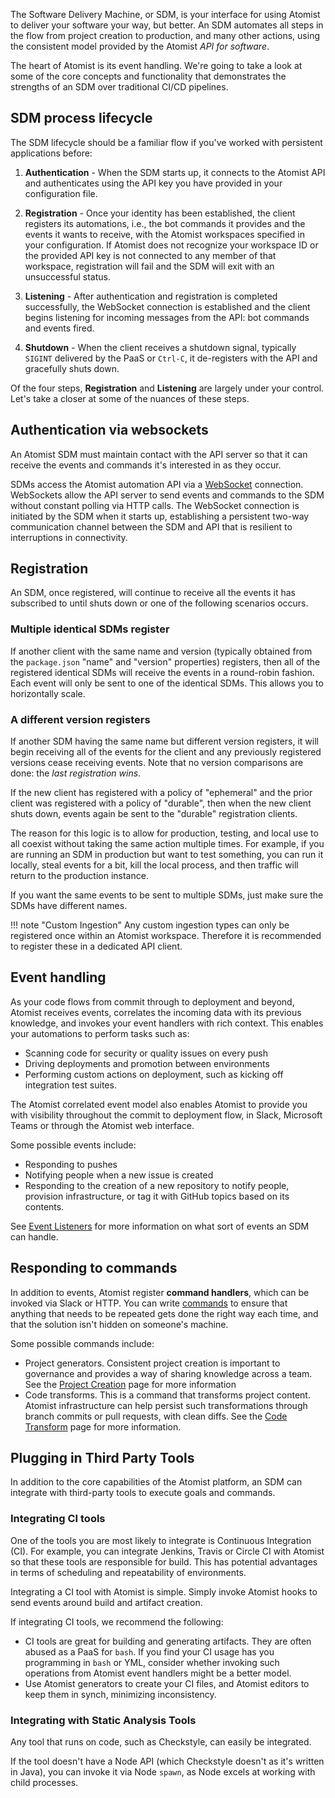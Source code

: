 The Software Delivery Machine, or SDM, is your interface for using
Atomist to deliver your software your way, but better. An SDM
automates all steps in the flow from project creation to production,
and many other actions, using the consistent model provided by the
Atomist *API for software*.

The heart of Atomist is its event handling. We're going to take a look
at some of the core concepts and functionality
that demonstrates the strengths of an SDM over traditional CI/CD pipelines.

## SDM process lifecycle

The SDM lifecycle should be a familiar flow if you've worked with persistent
applications before:

1.  **Authentication** - When the SDM starts up, it
    connects to the Atomist API and authenticates using the API key
    you have provided in your configuration file.

2.  **Registration** - Once your identity has been established, the
    client registers its automations, i.e., the bot commands it
    provides and the events it wants to receive, with the Atomist
    workspaces specified in your configuration.  If Atomist
    does not recognize your workspace ID or the provided API key is
    not connected to any member of that workspace, registration will
    fail and the SDM will exit with an unsuccessful status.

3.  **Listening** - After authentication and registration is completed
    successfully, the WebSocket connection is established and the
    client begins listening for incoming messages from the API: bot
    commands and events fired.

4.  **Shutdown** - When the client receives a shutdown signal,
    typically `SIGINT` delivered by the PaaS or `Ctrl-C`, it
    de-registers with the API and gracefully shuts down.

Of the four steps, **Registration** and **Listening** are largely
under your control. Let's take a closer at some of the nuances
of these steps.

## Authentication via websockets

An Atomist SDM must maintain
contact with the API server so that it can receive the events and
commands it's interested in as they occur.

SDMs access the Atomist automation API via
a [WebSocket][ws] connection.  WebSockets allow the API server to send
events and commands to the SDM without constant polling via HTTP
calls. The
WebSocket connection is initiated by the SDM when it
starts up, establishing a persistent two-way communication channel
between the SDM and API that is resilient to
interruptions in connectivity.

[ws]: https://en.wikipedia.org/wiki/WebSocket (WebSocket)

## Registration

An SDM, once registered, will continue to receive all the events it
has subscribed to until shuts down or one of the following scenarios
occurs.

### Multiple identical SDMs register

If another client with the same name and version (typically obtained
from the `package.json` "name" and "version" properties) registers,
then all of the registered identical SDMs will receive the events
in a round-robin fashion.  Each event will only be sent to one of the
identical SDMs.  This allows you to horizontally scale.

### A different version registers

If another SDM having the same name but different version
registers, it will begin receiving all of the events for the client
and any previously registered versions cease receiving events.  Note
that no version comparisons are done: the _last registration wins_.

If the new client has registered with a policy of "ephemeral" and the
prior client was registered with a policy of "durable", then when the
new client shuts down, events again be sent to the "durable"
registration clients.

The reason for this logic is to allow for production, testing, and
local use to all coexist without taking the same action multiple
times.  For example, if you are running an SDM in production but want
to test something, you can run it locally, steal events for a bit,
kill the local process, and then traffic will return to the production
instance.

If you want the same events to be sent to multiple SDMs, just make
sure the SDMs have different names.

!!! note "Custom Ingestion"
    Any custom ingestion types can only be registered once within an
    Atomist workspace.  Therefore it is recommended to register these
    in a dedicated API client.

## Event handling

As your code flows from commit through to deployment and beyond, Atomist receives events,
correlates the incoming data with its previous knowledge, and invokes
your event handlers with rich context. This enables your automations
to perform tasks such as:

* Scanning code for security or quality issues on every push
* Driving deployments and promotion between environments
* Performing custom actions on deployment, such as kicking off
    integration test suites.

The Atomist correlated event model also enables Atomist to provide you
with visibility throughout the commit to deployment flow, in Slack, Microsoft Teams or
through the Atomist web interface.

Some possible events include:

* Responding to pushes
* Notifying people when a new issue is created
* Responding to the creation of a new repository to notify people, provision infrastructure, or
tag it with GitHub topics based on its contents.

See [Event Listeners][events] for more
information on what sort of events an SDM can handle.

[events]: event.md (Atomist - Events)

## Responding to commands

In addition to events, Atomist register **command
handlers**, which can be invoked via Slack or HTTP. You can write
[commands](commands.md) to ensure that anything that needs to be repeated gets done
the right way each time, and that the solution isn't hidden on
someone's machine.

Some possible commands include:

* Project generators. Consistent project
creation is important to governance and provides a way of sharing
knowledge across a team. See the [Project Creation](create.md) page for more information
* Code transforms. This is a command
that transforms project content. Atomist infrastructure can help
persist such transformations through branch commits or pull requests,
with clean diffs. See the [Code Transform](transform.md) page for more information.

## Plugging in Third Party Tools

In addition to the core capabilities of the Atomist platform, an SDM
can integrate with third-party tools to execute goals and commands.

### Integrating CI tools

One of the tools you are most likely to integrate is Continuous Integration (CI). For example,
you can integrate Jenkins, Travis or Circle CI with Atomist so that
these tools are responsible for build. This has potential advantages
in terms of scheduling and repeatability of environments.

Integrating a CI tool with Atomist is simple. Simply invoke Atomist
hooks to send events around build and artifact creation.

If integrating CI tools, we recommend the following:

* CI tools are great for building and generating artifacts. They are
    often abused as a PaaS for `bash`. If you find your CI usage has
    you programming in `bash` or YML, consider whether invoking such
    operations from Atomist event handlers might be a better model.
* Use Atomist generators to create your CI files, and Atomist
    editors to keep them in synch, minimizing inconsistency.

<!--
### Integrating APM tools

-->

### Integrating with Static Analysis Tools

Any tool that runs on code, such as Checkstyle, can easily be
integrated.

If the tool doesn't have a Node API (which Checkstyle doesn't as it's written in Java), you can invoke it via Node `spawn`, as Node excels at working with child processes.
